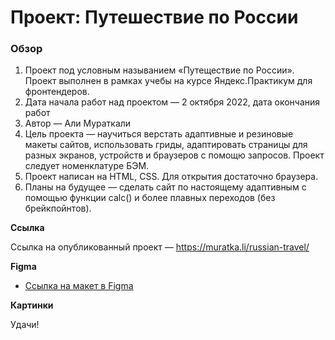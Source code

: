 # Проект: Путешествие по России

### Обзор

1. Проект под условным называнием «Путеществие по России». Проект выполнен в рамках учебы на курсе Яндекс.Практикум для фронтендеров.
2. Дата начала работ над проектом — 2 октября 2022, дата окончания работ
3. Автор — Али Мураткали
4. Цель проекта — научиться верстать адаптивные и резиновые макеты сайтов, использовать гриды, адаптировать страницы для разных экранов, устройств и браузеров с помощю запросов. Проект следует номенклатуре БЭМ.
5. Проект написан на HTML, CSS. Для открытия достаточно браузера.
6. Планы на будущее — сделать сайт по настоящему адаптивным с помощью функции calc() и более плавных переходов (без брейкпойнтов).

**Ссылка**

Ссылка на опубликованный проект — https://muratka.li/russian-travel/

**Figma**

- [Ссылка на макет в Figma](https://www.figma.com/file/5S2WSbEFL6awjVWJ0NWL8Q/Sprint-3_-Russia-_-desktop-mobile?node-id=28503%3A0)

**Картинки**

Удачи!
